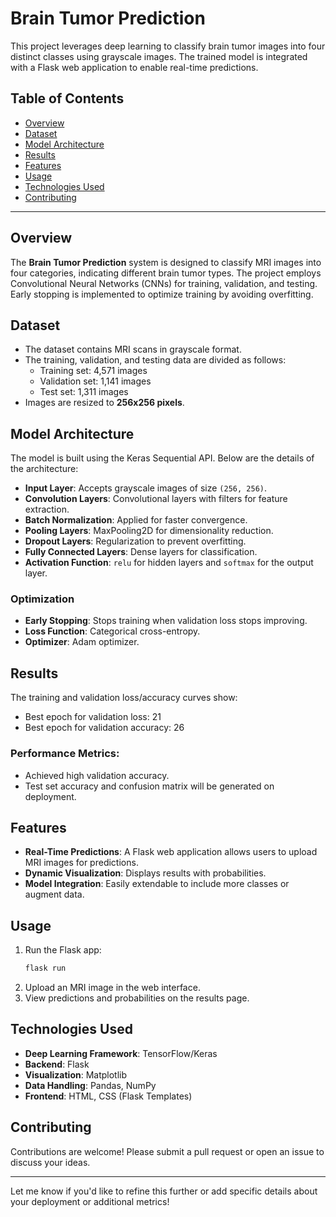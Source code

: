 

# Brain Tumor Prediction

This project leverages deep learning to classify brain tumor images into four distinct classes using grayscale images. The trained model is integrated with a Flask web application to enable real-time predictions.  

## Table of Contents
- [Overview](#overview)
- [Dataset](#dataset)
- [Model Architecture](#model-architecture)
- [Results](#results)
- [Features](#features)
- [Usage](#usage)
- [Technologies Used](#technologies-used)
- [Contributing](#contributing)


---

## Overview
The **Brain Tumor Prediction** system is designed to classify MRI images into four categories, indicating different brain tumor types. The project employs Convolutional Neural Networks (CNNs) for training, validation, and testing. Early stopping is implemented to optimize training by avoiding overfitting.  

## Dataset
- The dataset contains MRI scans in grayscale format.
- The training, validation, and testing data are divided as follows:
  - Training set: 4,571 images
  - Validation set: 1,141 images
  - Test set: 1,311 images
- Images are resized to **256x256 pixels**.

## Model Architecture
The model is built using the Keras Sequential API. Below are the details of the architecture:
- **Input Layer**: Accepts grayscale images of size `(256, 256)`.
- **Convolution Layers**: Convolutional layers with filters for feature extraction.
- **Batch Normalization**: Applied for faster convergence.
- **Pooling Layers**: MaxPooling2D for dimensionality reduction.
- **Dropout Layers**: Regularization to prevent overfitting.
- **Fully Connected Layers**: Dense layers for classification.
- **Activation Function**: `relu` for hidden layers and `softmax` for the output layer.

### Optimization
- **Early Stopping**: Stops training when validation loss stops improving.
- **Loss Function**: Categorical cross-entropy.
- **Optimizer**: Adam optimizer.

## Results
The training and validation loss/accuracy curves show:
- Best epoch for validation loss: 21  
- Best epoch for validation accuracy: 26  

### Performance Metrics:
- Achieved high validation accuracy.
- Test set accuracy and confusion matrix will be generated on deployment.

## Features
- **Real-Time Predictions**: A Flask web application allows users to upload MRI images for predictions.
- **Dynamic Visualization**: Displays results with probabilities.
- **Model Integration**: Easily extendable to include more classes or augment data.

## Usage
1. Run the Flask app:
   ```bash
   flask run
   ```
2. Upload an MRI image in the web interface.
3. View predictions and probabilities on the results page.

## Technologies Used
- **Deep Learning Framework**: TensorFlow/Keras
- **Backend**: Flask
- **Visualization**: Matplotlib
- **Data Handling**: Pandas, NumPy
- **Frontend**: HTML, CSS (Flask Templates)

## Contributing
Contributions are welcome! Please submit a pull request or open an issue to discuss your ideas.


---

Let me know if you'd like to refine this further or add specific details about your deployment or additional metrics!
